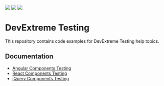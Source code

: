 <!-- default badges list -->
![](https://img.shields.io/endpoint?url=https://codecentral.devexpress.com/api/v1/VersionRange/489051161/21.2.6%2B)
[![](https://img.shields.io/badge/Open_in_DevExpress_Support_Center-FF7200?style=flat-square&logo=DevExpress&logoColor=white)](https://supportcenter.devexpress.com/ticket/details/T1086997)
[![](https://img.shields.io/badge/📖_How_to_use_DevExpress_Examples-e9f6fc?style=flat-square)](https://docs.devexpress.com/GeneralInformation/403183)
<!-- default badges end -->

# DevExtreme Testing

This repository contains code examples for DevExtreme Testing help topics.

## Documentation

- [Angular Components Testing](https://js.devexpress.com/Documentation/Guide/Angular_Components/Components_Testing/)
- [React Components Testing](https://js.devexpress.com/Documentation/Guide/React_Components/Components_Testing/)
- [jQuery Components Testing](https://js.devexpress.com/Documentation/Guide/jQuery_Components/Components_Testing/)
